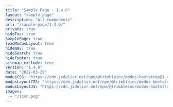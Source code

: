 ```yaml
---
title: "Sample Page - 1.4.0"
layout: "sample-page"
description: "All components"
url: "/sample-page/1.4.0/"
private: true
hideToc: true
SamplePage: true
loadModusLayout: true
hideNav: true
hideSearch: true
hideFooter: true
sitemap_exclude: true
version: "1.4.0"
date: "2022-03-28"
modusCSS: "https://cdn.jsdelivr.net/npm/@trimbleinc/modus-bootstrap@1.4.0/dist/modus.min.css"
modusLayoutCSS: "https://cdn.jsdelivr.net/npm/@trimbleinc/modus-bootstrap@1.4.0/dist/modus-layout.min.css"
modusLayoutJS: "https://cdn.jsdelivr.net/npm/@trimbleinc/modus-bootstrap@1.4.0/dist/modus-layout.min.js"
images:
  - "/icon.png"
---
```

